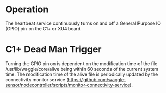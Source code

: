 # Operation

The heartbeat service continuously turns on and off a General Purpose IO (GPIO) pin on the C1+ or XU4 board.

# C1+ Dead Man Trigger

Turning the GPIO pin on is dependent on the modification time of the file
/usr/lib/waggle/core/alive being within 60 seconds of the current system
time. The modification time of the alive file is periodically updated by the
connectivity monitor service (https://github.com/waggle-sensor/nodecontroller/scripts/monitor-connectivity-service).
